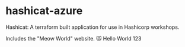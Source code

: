 # hashicat-azure
Hashicat: A terraform built application for use in Hashicorp workshops.

Includes the "Meow World" website. 😻
Hello World 123